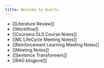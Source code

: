 ```yaml
---
title: Welcome to Quartz
---
```




 - [[Literature Review]]
 - [[Workflow]]
 - [[Coursera DLS Course Notes]]
 - [[ML LifeCycle Meeting Notes]]
 - [[Reinforcement Learning Meeting Notes]]
 - [[Meeting Notes]]
 - [[Sentence Transformers]]
 - [[RAG blogpost]]
